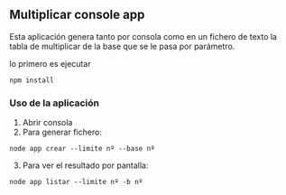 ## Multiplicar console app

Esta aplicación genera tanto por consola como en un fichero de texto la tabla de multiplicar de la base que se le pasa por parámetro.

lo primero es ejecutar

```
npm install
```

### Uso de la aplicación

1. Abrir consola
2. Para generar fichero: 
```
node app crear --limite nº --base nº
```
3. Para ver el resultado por pantalla:
```
node app listar --limite nº -b nº
```